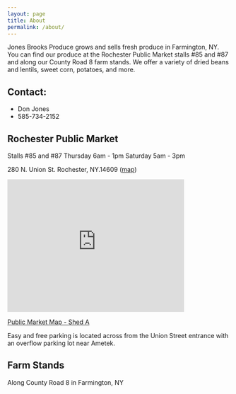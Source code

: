 ```yaml
---
layout: page
title: About
permalink: /about/
---
```


Jones Brooks Produce grows and sells fresh produce in Farmington, NY. You can find our produce at the Rochester Public Market stalls #85 and #87 and along our County Road 8 farm stands. We offer a variety of dried beans and lentils, sweet corn, potatoes, and more.

## Contact: 

* Don Jones
* 585-734-2152

## Rochester Public Market
Stalls #85 and #87
Thursday 6am - 1pm
Saturday 5am - 3pm

280 N. Union St.
Rochester, NY.14609 ([map](https://goo.gl/maps/Pve2LGCskuhn6utL6)) 

<iframe src="https://www.google.com/maps/embed?pb=!1m18!1m12!1m3!1d858.7105333483892!2d-77.589817616354!3d43.16507116408407!2m3!1f0!2f0!3f0!3m2!1i1024!2i768!4f13.1!3m3!1m2!1s0x0%3A0x76a86a935b147f4e!2sCity%20of%20Rochester%20Public%20Market!5e0!3m2!1sen!2sus!4v1615177314982!5m2!1sen!2sus" width="400" height="300" style="border:0;" allowfullscreen="" loading="lazy"></iframe>

[Public Market Map - Shed A](https://www.cityofrochester.gov/WorkArea/DownloadAsset.aspx?id=21474836969)

Easy and free parking is located across from the Union Street entrance with an overflow parking lot near Ametek.

## Farm Stands
Along County Road 8 in Farmington, NY